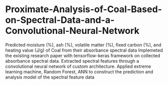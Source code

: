 # Proximate-Analysis-of-Coal-Based-on-Spectral-Data-and-a-Convolutional-Neural-Network
Predicted moisture (%), ash (%), volatile matter (%), fixed carbon (%), and heating value (J/g) of Coal from their absorbance spectral data Implemeted the existing research paper with tensorflow-keras framework on collected absorbance spectral data. Extracted spectral features through a convolutional neural network of custom architecture. Applied extreme learning machine, Random Forest, ANN to construct the prediction and analysis model of the spectral feature data

